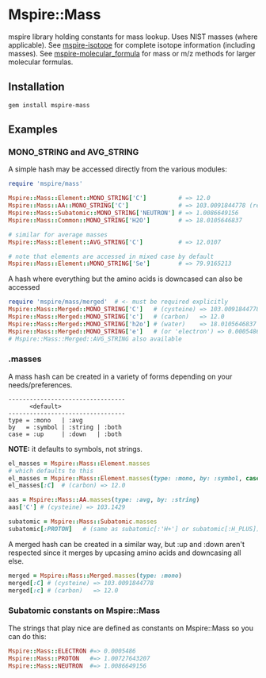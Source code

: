 # Mspire::Mass

mspire library holding constants for mass lookup.  Uses NIST masses (where applicable).  See [mspire-isotope](https://github.com/princelab/mspire-isotope) for complete isotope information (including masses).  See [mspire-molecular_formula](https://github.com/princelab/mspire-molecular_formula) for mass or m/z methods for larger molecular formulas.

## Installation

    gem install mspire-mass

## Examples

### MONO\_STRING and AVG\_STRING

A simple hash may be accessed directly from the various modules:

```ruby
require 'mspire/mass'

Mspire::Mass::Element::MONO_STRING['C']         # => 12.0
Mspire::Mass::AA::MONO_STRING['C']              # => 103.0091844778 (residue)
Mspire::Mass::Subatomic::MONO_STRING['NEUTRON'] # => 1.0086649156
Mspire::Mass::Common::MONO_STRING['H2O']        # => 18.0105646837

# similar for average masses
Mspire::Mass::Element::AVG_STRING['C']          # => 12.0107

# note that elements are accessed in mixed case by default
Mspire::Mass::Element::MONO_STRING['Se']        # => 79.9165213
```

A hash where everything but the amino acids is downcased can also be accessed

```ruby
require 'mspire/mass/merged'  # <- must be required explicitly
Mspire::Mass::Merged::MONO_STRING['C']   # (cysteine) => 103.0091844778
Mspire::Mass::Merged::MONO_STRING['c']   # (carbon)   => 12.0
Mspire::Mass::Merged::MONO_STRING['h2o'] # (water)    => 18.0105646837
Mspire::Mass::Merged::MONO_STRING['e']   # (or 'electron') => 0.0005486 
# Mspire::Mass::Merged::AVG_STRING also available
```

### <Module>.masses

A mass hash can be created in a variety of forms depending on your
needs/preferences. 

    ---------------------------------
          <default>
    ---------------------------------
    type = :mono   | :avg
    by   = :symbol | :string | :both
    case = :up     | :down   | :both

**NOTE:** it defaults to symbols, not strings.

```ruby
el_masses = Mspire::Mass::Element.masses
# which defaults to this
el_masses = Mspire::Mass::Element.masses(type: :mono, by: :symbol, case: :up)
el_masses[:C]  # (carbon) => 12.0

aas = Mspire::Mass::AA.masses(type: :avg, by: :string)
aas['C'] # (cysteine) => 103.1429

subatomic = Mspire::Mass::Subatomic.masses
subatomic[:PROTON]   # (same as subatomic[:'H+'] or subatomic[:H_PLUS]) # => 1.00727643207
```

A merged hash can be created in a similar way, but :up and :down aren't
respected since it merges by upcasing amino acids and downcasing all else.

```ruby
merged = Mspire::Mass::Merged.masses(type: :mono)
merged[:C] # (cysteine) => 103.0091844778
merged[:c] # (carbon)   => 12.0
```

### Subatomic constants on Mspire::Mass

The strings that play nice are defined as constants on Mspire::Mass so you can
do this:

```ruby
Mspire::Mass::ELECTRON #=> 0.0005486
Mspire::Mass::PROTON   #=> 1.00727643207
Mspire::Mass::NEUTRON  #=> 1.0086649156
```
